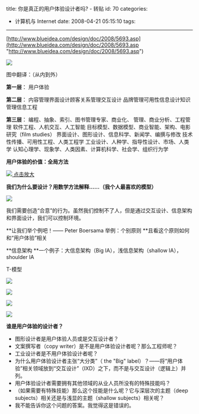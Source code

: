title: 你是真正的用户体验设计者吗? -  转贴
id: 70
categories:
  - 计算机与 Internet
date: 2008-04-21 05:15:10
tags:
---

<div id="msgcns!9697D6160EFEBC17!1646" class="bvMsg">

[http://www.blueidea.com/design/doc/2008/5693.asp](http://www.blueidea.com/design/doc/2008/5693.asp "http://www.blueidea.com/design/doc/2008/5693.asp") <p>![](http://www.blueidea.com/articleimg/2008/04/5693/01.jpg) <p>图中翻译：（从内到外） <p>**第一层**：
用户体验

**第二层**：
内容管理界面设计顾客关系管理交互设计
品牌管理可用性信息设计知识管理信息工程 <p>**第三层**：
编程、抽象、索引、图书管理专家、商业化、
管理、商业分析、工程管理
软件工程、人机交互、人工智能
目标模型、数据模型、商业智能、架构、电影研究（film studies）
界面设计、图形设计、信息科学、新闻学、编撰与修改
技术性传播、可用性工程、人类工程学
工业设计、人种学、指导性设计、市场、人类学
认知心理学、现象学、人类因素、计算机科学、社会学、组织行为学 <p>**用户体验的价值：全局方法** <p>[![](http://www.blueidea.com/articleimg/2008/04/5693/02s.jpg)
点击放大](http://www.blueidea.com/articleimg/2008/04/5693/02.jpg) <p>**我们为什么要设计？用数学方法解释……（我个人最喜欢的模型）** <p>![](http://www.blueidea.com/articleimg/2008/04/5693/03.jpg) <p>我们需要创造“合意”的行为。虽然我们控制不了人，但是通过交互设计、信息架构和界面设计，我们可以控制环境。 <p>**让我们举个例吧！—— Peter Boersama
举例：个别原则
**且看这个原则如何和“用户体验”相关 <p>**信息架构
**一个例子：大信息架构（Big IA），浅信息架构（shallow IA），shoulder IA <p>T-模型 <p>![](http://www.blueidea.com/articleimg/2008/04/5693/04.jpg) <p>![](http://www.blueidea.com/articleimg/2008/04/5693/05.jpg) <p>![](http://www.blueidea.com/articleimg/2008/04/5693/06.jpg) <p>![](http://www.blueidea.com/articleimg/2008/04/5693/07.jpg) <p>**谁是用户体验的设计者？** 

*   图形设计者是用户体验人员或是交互设计者？  <li>文案撰写者（copy writer）是不是用户体验设计者呢？那么工程师呢？  <li>工业设计者是不用户体验设计者呢？  <li>为什么用户体验设计者主张“大分类”（ the &quot;Big&quot; label）？——将“用户体验”相关领域放到“交互设计”（IXD）之下，而不是与交互设计（逻辑上）并列。  <li>用户体验设计者需要拥有其他领域的从业人员所没有的特殊技能吗？  <li>（如果需要有特殊技能）那么这个技能是什么呢？它与深层次的主题（deep subjects）相关还是与浅显的主题（shallow subjects）相关呢？  <li>我不能告诉你这个问题的答案。我觉得这是错误的。
</p></p></p></div>